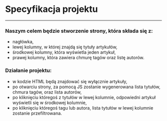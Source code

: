 <h1>Specyfikacja projektu</h1>
<hr>

<h3>Naszym celem będzie stworzenie strony, która składa się z:</h3>

<ul>
<li>nagłówka,</li>
<li>lewej kolumny, w której znajdą się tytuły artykułów,</li>
<li>środkowej kolumny, która wyświetla jeden artykuł,</li>
<li>prawej kolumny, która zawiera chmurę tagów oraz listę autorów.</li>
</ul>

<h3>Działanie projektu:</h3>
<ul>
<li>w kodzie HTML będą znajdować się wyłącznie artykuły,</li>
<li>po otwarciu strony, za pomocą JS zostanie wygenerowana lista tytułów, chmura tagów, oraz lista autorów,</li>
<li>po kliknięciu któregoś z tytułów w lewej kolumnie, odpowiedni artykuł wyświetli się w środkowej kolumnie,</li>
<li>po kliknięciu któregoś tagu lub autora, lista tytułów w lewej kolumnie zostanie przefiltrowana.</li>
</ul>